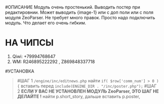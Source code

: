 #ОПИСАНИЕ
Модуль очень простенький. Выводить постер при редактировнии. Может выводить {image-1} или с доп поли или с поля модуля ZeoParser. Не требует много правок. Просто надо подключить модуль. Что делает его очень гибким. 

# НА ЧИПСЫ
1. Qiwi: +79994768647
2. WM: R246895222292 , Z869848337718

#УСТАНОВКА 
> #ШАГ 1
 `/engine/inc/editnews.php`
найти 
	`if( $row['comm_num'] > 0 ) {`
вставить перед
	`include(ENGINE_DIR . "/inc/poster.php");`
> #ШАГ 2 
<b>ЕСЛИ У ВАС НЕ УСТАНОВЛЕН МОДУЛЬ ZeoParser, ЭТО ШАГ НЕ ДЕЛАЙТЕ !</b> 
найти 
 p.short_story,
дальше вставить
 p.poster,
